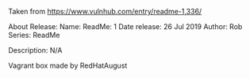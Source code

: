 Taken from https://www.vulnhub.com/entry/readme-1,336/ 

About Release:
    Name: ReadMe: 1
    Date release: 26 Jul 2019
    Author: Rob
    Series: ReadMe

Description:
N/A

Vagrant box made by RedHatAugust
